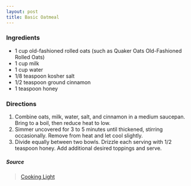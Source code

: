 ```yaml
---
layout: post
title: Basic Oatmeal
---
```


### Ingredients
* 1 cup old-fashioned rolled oats (such as Quaker Oats Old-Fashioned Rolled Oats)
* 1 cup milk 
* 1 cup water 
* 1/8 teaspoon kosher salt 
* 1/2 teaspoon ground cinnamon 
* 1 teaspoon honey

### Directions
1. Combine oats, milk, water, salt, and cinnamon in a medium saucepan. Bring to a boil, then reduce heat to low.
2. Simmer uncovered for 3 to 5 minutes until thickened, stirring occasionally. Remove from heat and let cool slightly.
3. Divide equally between two bowls. Drizzle each serving with 1/2 teaspoon honey. Add additional desired toppings and serve.

##### Source
> [Cooking Light](https://www.cookinglight.com/recipes/basic-oatmeal-recipe)

